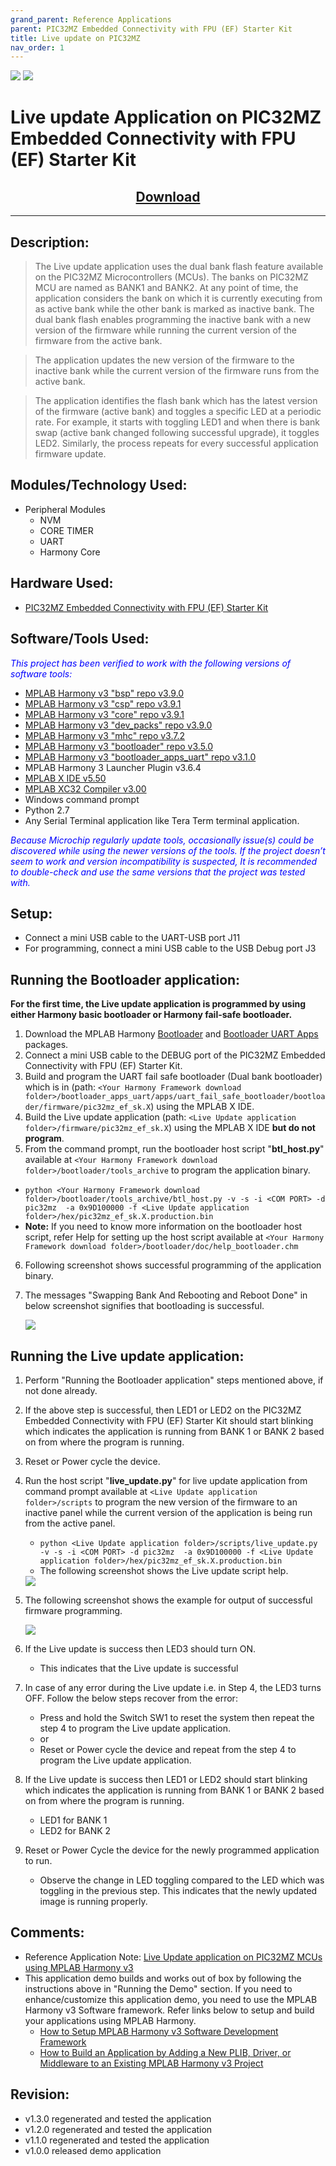 ```yaml
---
grand_parent: Reference Applications
parent: PIC32MZ Embedded Connectivity with FPU (EF) Starter Kit
title: Live update on PIC32MZ
nav_order: 1
---
```

<img src = "images/microchip_logo.png">
<img src = "images/microchip_mplab_harmony_logo_small.png">

# Live update Application on PIC32MZ Embedded Connectivity with FPU (EF) Starter Kit
<h2 align="center"> <a href="https://github.com/MicrochipTech/MPLAB-Harmony-Reference-Apps/releases/latest/download/pic32mz_uart_live_update.zip" > Download </a> </h2>

-----

## Description:

> The Live update application uses the dual bank flash feature available on the PIC32MZ Microcontrollers (MCUs).
The banks on PIC32MZ MCU are named as BANK1 and BANK2. At any point of time, the application considers the bank on which it is currently executing from as active bank while the other bank is marked as inactive bank. The dual bank flash enables programming the inactive bank with a new version of the firmware while running the current version of the firmware from the active bank.

> The application updates the new version of the firmware to the inactive bank while the current version of the firmware runs from the active bank.

> The application identifies the flash bank which has the latest version of the firmware (active bank) and toggles a specific LED at a periodic rate. For example, it starts with toggling LED1 and when there is bank swap (active bank changed following successful upgrade), it toggles LED2. Similarly, the process repeats for every successful application firmware update.

## Modules/Technology Used:

- Peripheral Modules
	- NVM
	- CORE TIMER
	- UART
	- Harmony Core

## Hardware Used:

- [PIC32MZ Embedded Connectivity with FPU (EF) Starter Kit ](https://www.microchip.com/Developmenttools/ProductDetails/Dm320007)

## Software/Tools Used:
<span style="color:blue"> *This project has been verified to work with the following versions of software tools:*</span>

- [MPLAB Harmony v3 "bsp" repo v3.9.0](https://github.com/Microchip-MPLAB-Harmony/bsp/releases/tag/v3.9.0)
- [MPLAB Harmony v3 "csp" repo v3.9.1](https://github.com/Microchip-MPLAB-Harmony/csp/releases/tag/v3.9.1)
- [MPLAB Harmony v3 "core" repo v3.9.1](https://github.com/Microchip-MPLAB-Harmony/core/releases/tag/v3.9.1)
- [MPLAB Harmony v3 "dev_packs" repo v3.9.0](https://github.com/Microchip-MPLAB-Harmony/dev_packs/releases/tag/v3.9.0)
- [MPLAB Harmony v3 "mhc" repo v3.7.2](https://github.com/Microchip-MPLAB-Harmony/mhc/releases/tag/v3.7.2)
- [MPLAB Harmony v3 "bootloader" repo v3.5.0](https://github.com/Microchip-MPLAB-Harmony/bootloader/tree/v3.5.0)
- [MPLAB Harmony v3 "bootloader_apps_uart" repo v3.1.0](https://github.com/Microchip-MPLAB-Harmony/bootloader_apps_uart/releases/tag/v3.1.0)
- MPLAB Harmony 3 Launcher Plugin v3.6.4
- [MPLAB X IDE v5.50](https://www.microchip.com/mplab/mplab-x-ide)
- [MPLAB XC32 Compiler v3.00](https://www.microchip.com/mplab/compilers)
- Windows command prompt
- Python 2.7
- Any Serial Terminal application like Tera Term terminal application.

<span style="color:blue"> *Because Microchip regularly update tools, occasionally issue(s) could be discovered while using the newer versions of the tools. If the project doesn’t seem to work and version incompatibility is suspected, It is recommended to double-check and use the same versions that the project was tested with.* </span>

## Setup:
- Connect a mini USB cable to the UART-USB port J11
- For programming, connect a mini USB cable to the USB Debug port J3

## Running the Bootloader application:

**For the first time, the Live update application is programmed by using either Harmony basic bootloader or Harmony fail-safe bootloader.**

1. Download the MPLAB Harmony [Bootloader](https://github.com/Microchip-MPLAB-Harmony/bootloader) and [Bootloader UART Apps](https://github.com/Microchip-MPLAB-Harmony/bootloader_apps_uart) packages.
2. Connect a mini USB cable to the DEBUG port of the PIC32MZ Embedded Connectivity with FPU (EF) Starter Kit.
3. Build and program the UART fail safe bootloader (Dual bank bootloader) which is in (path: `<Your Harmony Framework download folder>/bootloader_apps_uart/apps/uart_fail_safe_bootloader/bootloader/firmware/pic32mz_ef_sk.X`) using the MPLAB X IDE.
4. Build the Live update application (path: `<Live Update application folder>/firmware/pic32mz_ef_sk.X`) using the MPLAB X IDE **but do not program**.
5. From the command prompt, run the bootloader host script "**btl_host.py**" available at `<Your Harmony Framework download folder>/bootloader/tools_archive` to program the application binary.
 - `python <Your Harmony Framework download folder>/bootloader/tools_archive/btl_host.py -v -s -i <COM PORT> -d pic32mz  -a 0x9D100000 -f <Live Update application folder>/hex/pic32mz_ef_sk.X.production.bin`
  - **Note:** If you need to know more information on the bootloader host script, refer Help for setting up the host script available at `<Your Harmony Framework download folder>/bootloader/doc/help_bootloader.chm`
6. Following screenshot shows successful programming of the application binary.
7. The messages "Swapping Bank And Rebooting and Reboot Done" in below screenshot signifies that bootloading is successful.

    <img src = "images/bootloaderscript_result.png" >

## Running the Live update application:
1. Perform "Running the Bootloader application" steps mentioned above, if not done already.
2. If the above step is successful, then LED1 or LED2 on the PIC32MZ Embedded Connectivity with FPU (EF) Starter Kit should start blinking which indicates the application is running from BANK 1 or BANK 2 based on from where the program is running.
3. Reset or Power cycle the device.
4. Run the host script "**live_update.py**" for live update application from command prompt available at `<Live Update application folder>/scripts` to program the new version of the firmware to an inactive panel while the current version of the application is being run from the active panel.
   - `python <Live Update application folder>/scripts/live_update.py -v -s -i <COM PORT> -d pic32mz  -a 0x9D100000 -f <Live Update application folder>/hex/pic32mz_ef_sk.X.production.bin`
   - The following screenshot shows the Live update script help.

    <img src = "images/bootloaderscript_help.png" >

5. The following screenshot shows the example for output of successful firmware programming.

    <img src = "images/liveupdatescrip_result.png" >

6. If the Live update is success then LED3 should turn ON.
   * This indicates that the Live update is successful
7. In case of any error during the Live update i.e. in Step 4, the LED3 turns OFF. Follow the below steps recover from the error:
   * Press and hold the Switch SW1 to reset the system then repeat the step 4 to program the Live update application.
   * or
   * Reset or Power cycle the device and repeat from the step 4 to program the Live update application.
8. If the Live update is success then LED1 or LED2 should start blinking which indicates the application is running from BANK 1 or BANK 2 based on from where the program is running.
   * LED1 for BANK 1
   * LED2 for BANK 2
9. Reset or Power Cycle the device for the newly programmed application to run.
   * Observe the change in LED toggling compared to the LED which was toggling in the previous step. This indicates that the newly updated image is running properly.

## Comments:
- Reference Application Note: [Live Update application on PIC32MZ MCUs using MPLAB Harmony v3](http://ww1.microchip.com/downloads/en/Appnotes/Live_Update_Application_on_PIC32MZ_MCUs_Using_MPLAB_Harmonyv3_DS00003703A.pdf)
- This application demo builds and works out of box by following the instructions above in "Running the Demo" section. If you need to enhance/customize this application demo, you need to use the MPLAB Harmony v3 Software framework. Refer links below to setup and build your applications using MPLAB Harmony.
	- [How to Setup MPLAB Harmony v3 Software Development Framework](https://www.microchip.com/mymicrochip/filehandler.aspx?ddocname=en1000821)
	- [How to Build an Application by Adding a New PLIB, Driver, or Middleware to an Existing MPLAB Harmony v3 Project](http://ww1.microchip.com/downloads/en/DeviceDoc/How_to_Build_Application_Adding_PLIB_%20Driver_or_Middleware%20_to_MPLAB_Harmony_v3Project_DS90003253A.pdf)

## Revision:
- v1.3.0 regenerated and tested the application
- v1.2.0 regenerated and tested the application
- v1.1.0 regenerated and tested the application
- v1.0.0 released demo application
